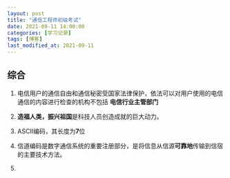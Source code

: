 ```yaml
---
layout: post
title: "通信工程师初级考试"
date: 2021-09-11 14:00:00
categories: [学习记录]
tags: [博客]
last_modified_at: 2021-09-11
---
```


## 综合




1. 电信用户的通信自由和通信秘密受国家法律保护，依法可以对用户使用的电信通信的内容进行检查的机构不包括 **电信行业主管部门**

2. **造福人类，振兴祖国**是科技人员创造成就的巨大动力。

3. ASCII编码，其长度为**7**位

4. 信道编码是数字通信系统的重要注册部分，是将信息从信源**可靠地**传输到信宿的主要技术方法。

5. 

